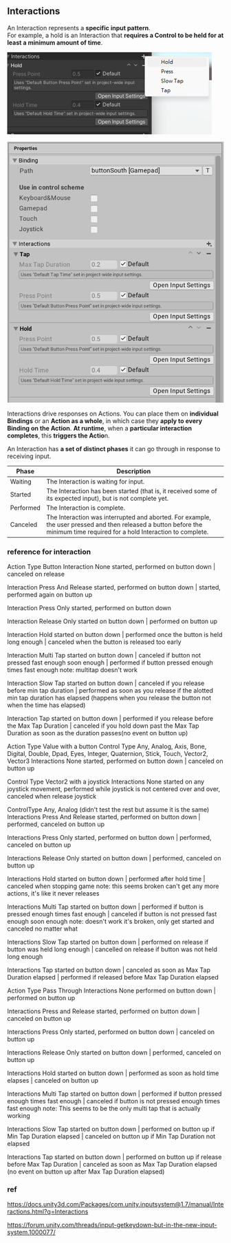 ## Interactions

An Interaction represents a **specific input pattern**. \
For example, a hold is an Interaction that **requires a Control to be held for at least a minimum amount of time**.

![](./img/input_interaction.png)

![](./img/InteractionProperties.png)

Interactions drive responses on Actions. You can place them on **individual Bindings** or an **Action as a whole**, in which case they **apply to every Binding on the Action**. 
**At runtime**, when a **particular interaction completes**, this **triggers the Actio**n.

An Interaction has **a set of distinct phases** it can go through in response to receiving input.

| Phase | Description |
| --- | --- |
| Waiting | The Interaction is waiting for input. |
| Started | The Interaction has been started (that is, it received some of its expected input), but is not complete yet. |
| Performed | The Interaction is complete. |
| Canceled | The Interaction was interrupted and aborted. For example, the user pressed and then released a button before the minimum time required for a hold Interaction to complete. |


### reference for interaction

Action Type Button
Interaction None
started, performed on button down | canceled on release

Interaction Press And Release
started, performed on button down | started, performed again on button up

Interaction Press Only
started, performed on button down

Interaction Release Only
started on button down | performed on button up

Interaction Hold
started on button down | performed once the button is held long enough | canceled when the button is released too early

Interaction Multi Tap
started on button down | canceled if button not pressed fast enough soon enough | performed if button pressed enough times fast enough
note: multitap doesn't work

Interaction Slow Tap
started on button down | canceled if you release before min tap duration | performed as soon as you release if the alotted min tap duration has elapsed (happens when you release the button not when the time has elapsed)

Interaction Tap
started on button down | performed if you release before the Max Tap Duration | canceled if you hold down past the Max Tap Duration as soon as the duration passes(no event on button up)

Action Type Value with a button
Control Type Any, Analog, Axis, Bone, Digital, Double, Dpad, Eyes, Integer, Quaternion, Stick, Touch, Vector2, Vector3
Interactions None
started, performed on button down | canceled on button up

Control Type Vector2 with a joystick
Interactions None
started on any joystick movement, performed while joystick is not centered over and over, canceled when release joystick

ControlType Any, Analog (didn't test the rest but assume it is the same)
Interactions Press And Release
started, performed on button down | performed, canceled on button up

Interactions Press Only
started, performed on button down | performed, canceled on button up

Interactions Release Only
started on button down | performed, canceled on button up

Interactions Hold
started on button down | performed after hold time | canceled when stopping game
note: this seems broken can't get any more actions, it's like it never releases

Interactions Multi Tap
started on button down | performed if button is pressed enough times fast enough | canceled if button is not pressed fast enough soon enough
note: doesn't work it's broken, only get started and canceled no matter what

Interactions Slow Tap
started on button down | performed on release if button was held long enough | cancelled on release if button was not held long enough

Interactions Tap
started on button down | canceled as soon as Max Tap Duration elapsed | performed if released before Max Tap Duration elapsed

Action Type Pass Through
Interactions None
performed on button down | performed on button up

Interactions Press and Release
started, performed on button down | canceled on button up

Interactions Press Only
started, performed on button down | canceled on button up

Interactions Release Only
started on button down | performed, canceled on button up

Interactions Hold
started on button down | performed as soon as hold time elapses | canceled on button up

Interactions Multi Tap
started on button down | performed if button pressed enough times fast enough | canceled if button is not pressed enough times fast enough
note: This seems to be the only multi tap that is actually working

Interactions Slow Tap
started on button down | performed on button up if Min Tap Duration elapsed | canceled on button up if Min Tap Duration not elapsed

Interactions Tap
started on button down | performed on button up if release before Max Tap Duration | canceled as soon as Max Tap Duration elapsed (no event on button up after Max Tap Duration elapsed)

### ref 
https://docs.unity3d.com/Packages/com.unity.inputsystem@1.7/manual/Interactions.html?q=Interactions

https://forum.unity.com/threads/input-getkeydown-but-in-the-new-input-system.1000077/
